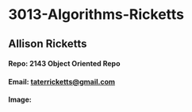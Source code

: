 # 3013-Algorithms-Ricketts
## Allison Ricketts
#### Repo: 2143 Object Oriented Repo
#### Email: taterricketts@gmail.com
#### Image:
![]()
